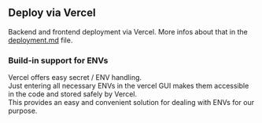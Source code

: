 ## Deploy via Vercel

Backend and frontend deployment via Vercel. 
More infos about that in the [deployment.md](/documentation/deployment.md) file.

### Build-in support for ENVs

Vercel offers easy secret / ENV handling.  
Just entering all necessary ENVs in the vercel GUI makes them accessible
in the code and stored safely by Vercel.  
This provides an easy and convenient solution for dealing with ENVs for our purpose.



